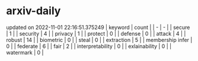 # arxiv-daily
updated on 2022-11-01 22:16:51.375249
| keyword | count |
| - | - |
| secure | 1 |
| security | 4 |
| privacy | 1 |
| protect | 0 |
| defense | 0 |
| attack | 4 |
| robust | 14 |
| biometric | 0 |
| steal | 0 |
| extraction | 5 |
| membership infer | 0 |
| federate | 6 |
| fair | 2 |
| interpretability | 0 |
| exlainability | 0 |
| watermark | 0 |
